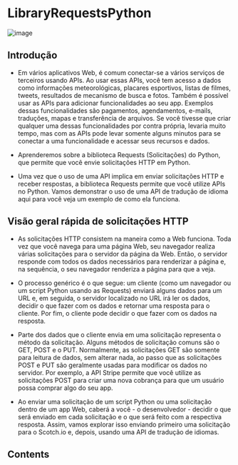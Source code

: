 # LibraryRequestsPython <!-- omit in toc -->
![image](https://github.com/venysssssssssss/LibraryRequestsPython/assets/99450704/b1db6e38-bb9a-4763-adbc-6d63943c9474) 

## Introdução <!-- omit in toc -->
- Em vários aplicativos Web, é comum conectar-se a vários serviços de terceiros usando APIs. Ao usar essas APIs, você tem acesso a dados como informações meteorológicas, placares esportivos, listas de filmes, tweets, resultados de mecanismo de busca e fotos. Também é possível usar as APIs para adicionar funcionalidades ao seu app. Exemplos dessas funcionalidades são pagamentos, agendamentos, e-mails, traduções, mapas e transferência de arquivos. Se você tivesse que criar qualquer uma dessas funcionalidades por contra própria, levaria muito tempo, mas com as APIs pode levar somente alguns minutos para se conectar a uma funcionalidade e acessar seus recursos e dados.

- Aprenderemos sobre a biblioteca Requests (Solicitações) do Python, que permite que você envie solicitações HTTP em Python.

- Uma vez que o uso de uma API implica em enviar solicitações HTTP e receber respostas, a biblioteca Requests permite que você utilize APIs no Python. Vamos demonstrar o uso de uma API de tradução de idioma aqui para você veja um exemplo de como ela funciona.

## Visão geral rápida de solicitações HTTP <!-- omit in toc -->

- As solicitações HTTP consistem na maneira como a Web funciona. Toda vez que você navega para uma página Web, seu navegador realiza várias solicitações para o servidor da página da Web. Então, o servidor responde com todos os dados necessários para renderizar a página e, na sequência, o seu navegador renderiza a página para que a veja.

- O processo genérico é o que segue: um cliente (como um navegador ou um script Python usando as Requests) enviará alguns dados para um URL e, em seguida, o servidor localizado no URL irá ler os dados, decidir o que fazer com os dados e retornar uma resposta para o cliente. Por fim, o cliente pode decidir o que fazer com os dados na resposta.

- Parte dos dados que o cliente envia em uma solicitação representa o método da solicitação. Alguns métodos de solicitação comuns são o GET, POST e o PUT. Normalmente, as solicitações GET são somente para leitura de dados, sem alterar nada, ao passo que as solicitações POST e PUT são geralmente usadas para modificar os dados no servidor. Por exemplo, a API Stripe permite que você utilize as solicitações POST para criar uma nova cobrança para que um usuário possa comprar algo do seu app.

- Ao enviar uma solicitação de um script Python ou uma solicitação dentro de um app Web, caberá a você - o desenvolvedor - decidir o que será enviado em cada solicitação e o que será feito com a respectiva resposta. Assim, vamos explorar isso enviando primeiro uma solicitação para o Scotch.io e, depois, usando uma API de tradução de idiomas.

## Contents <!-- omit in toc -->
